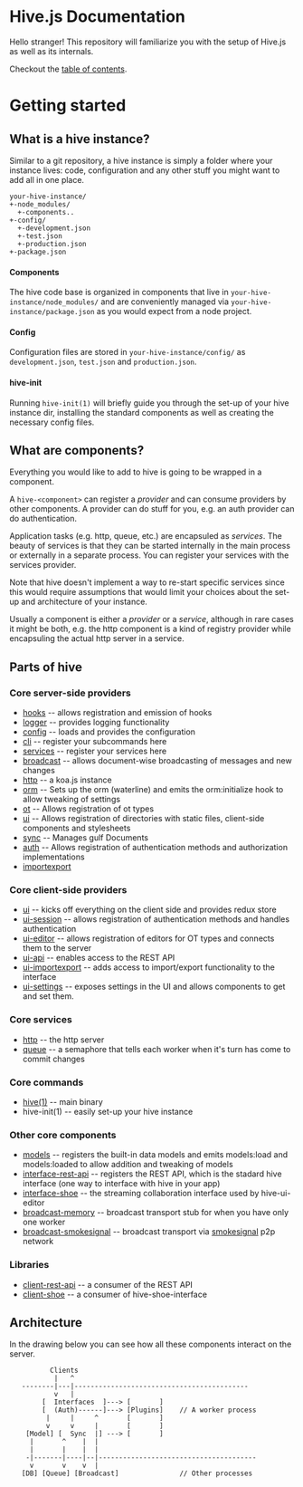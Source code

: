 # Hive.js Documentation
Hello stranger! This repository will familiarize you with the setup of Hive.js as well as its internals.

Checkout the [table of contents](SUMMARY.md).

# Getting started

## What is a hive instance?
Similar to a git repository, a hive instance is simply a folder where your instance lives:
code, configuration and any other stuff you might want to add all in one place.

```
your-hive-instance/
+-node_modules/
  +-components..
+-config/
  +-development.json
  +-test.json
  +-production.json
+-package.json
```

#### Components
The hive code base is organized in components that live in `your-hive-instance/node_modules/` and
are conveniently managed via `your-hive-instance/package.json` as you would expect from a node project.

#### Config
Configuration files are stored in `your-hive-instance/config/` as `development.json`, `test.json` and `production.json`.

#### hive-init
Running `hive-init(1)` will briefly guide you through the set-up of your hive instance dir, installing
the standard components as well as creating the necessary config files.


## What are components?
Everything you would like to add to hive is going to be wrapped in a component.

A `hive-<component>` can register a *provider* and can consume providers by other components.
A provider can do stuff for you, e.g. an auth provider can do authentication.

Application tasks (e.g. http, queue, etc.) are encapsuled as *services*.
The beauty of services is that they can be started internally in the main
process or externally in a separate process. You can register your services with
the services provider.

Note that hive doesn't implement a way to re-start specific services since this
would require assumptions that would limit your choices about the set-up and
architecture of your instance.

Usually a component is either a *provider* or a *service*, although in rare cases it might be both, e.g. the http component is a kind of registry provider
while encapsuling the actual http server in a service.

## Parts of hive

### Core server-side providers
 * [hooks](https://github.com/hivejs/hive-hooks) -- allows registration and emission of hooks
 * [logger](https://github.com/hivejs/hive-logger) -- provides logging functionality
 * [config](https://github.com/hivejs/hive-config) -- loads and provides the configuration
 * [cli](https://github.com/hivejs/hive-cli) -- register your subcommands here
 * [services](https://github.com/hivejs/hive-services) -- register your services here
 * [broadcast](https://github.com/hivejs/hive-broadcast) -- allows document-wise broadcasting of messages and new changes
 * [http](https://github.com/hivejs/hive-http) -- a koa.js instance
 * [orm](https://github.com/hivejs/hive-orm) -- Sets up the orm (waterline) and emits the orm:initialize hook to allow tweaking of settings
 * [ot](https://github.com/hivejs/hive-ot) -- Allows registration of ot types
 * [ui](https://github.com/hivejs/hive-ui) -- Allows registration of directories with static files, client-side components and stylesheets
 * [sync](https://github.com/hivejs/hive-sync) -- Manages gulf Documents
 * [auth](https://github.com/hivejs/hive-auth) -- Allows registration of authentication methods and authorization implementations
 * [importexport](https://github.com/hivejs/hive-importexport)

### Core client-side providers
 * [ui](https://github.com/hivejs/hive-ui) -- kicks off everything on the client side and provides redux store
 * [ui-session](https://github.com/hivejs/hive-ui-session) -- allows registration of authentication methods and handles authentication
 * [ui-editor](https://github.com/hivejs/hive-ui-editor) -- allows registration of editors for OT types and connects them to the server
 * [ui-api](https://github.com/hivejs/hive-ui-models) -- enables access to the REST API
 * [ui-importexport](http://github.com/hivejs/hive-ui-importexport) -- adds access to import/export functionality to the interface
 * [ui-settings](http://github.com/hivejs/hive-ui-settings) -- exposes settings in the UI and allows components to get and set them.

### Core services
 * [http](https://github.com/hivejs/hive-http) -- the http server
 * [queue](https://github.com/hivejs/hive-queue) -- a semaphore that tells each worker when it's turn has come to commit changes

### Core commands
 * [hive(1)](https://github.com/hivejs/hive) -- main binary
 * hive-init(1) -- easily set-up your hive instance

### Other core components
 * [models](https://github.com/hivejs/hive-models) -- registers the built-in data models and emits models:load and models:loaded to allow addition and tweaking of models
 * [interface-rest-api](https://github.com/hivejs/hive-interface-rest-api) -- registers the REST API, which is the stadard hive interface (one way to interface with hive in your app)
 * [interface-shoe](https://github.com/hivejs/hive-interface-shoe) -- the streaming collaboration interface used by hive-ui-editor
 * [broadcast-memory](https://github.com/hivejs/hive-broadcast-memory) -- broadcast transport stub for when you have only one worker
 * [broadcast-smokesignal](https://github.com/hivejs/hive-broadcast-smokesignal) -- broadcast transport via [smokesignal](https://github.com/marcelklehr/smokesignal) p2p network

### Libraries
 * [client-rest-api](https://github.com/hivejs/hive-client-rest-api) -- a consumer of the REST API
 * [client-shoe](https://github.com/hivejs/hive-client-shoe) -- a consumer of hive-shoe-interface

## Architecture
In the drawing below you can see how all these components interact on the server.
```
          Clients
           |   ^
   --------|---|-------------------------------------------
           v   |
        [  Interfaces  ]---> [       ]
        [  (Auth)------]---> [Plugins]    // A worker process
         |     |     ^       [       ]
         v     v     |       [       ]
    [Model] [  Sync  |] ---> [       ]
     |       ^    |  |
     |       |    |  |
    -|-------|----|--|---------------------------------------
     v       v    v  |
   [DB] [Queue] [Broadcast]               // Other processes

```
